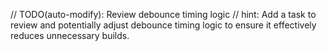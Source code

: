// TODO(auto-modify): Review debounce timing logic
// hint: Add a task to review and potentially adjust debounce timing logic to ensure it effectively reduces unnecessary builds.

